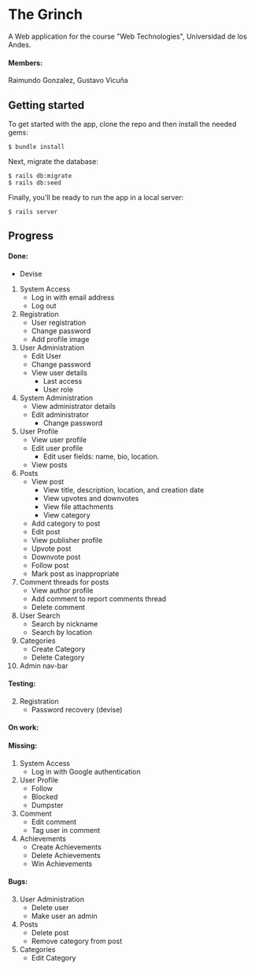 # The Grinch
A Web application for the course "Web Technologies", Universidad de los Andes.
#### Members:
Raimundo Gonzalez,
Gustavo Vicuña
## Getting started

To get started with the app, clone the repo and then install the needed gems:

```
$ bundle install
```

Next, migrate the database:

```
$ rails db:migrate
$ rails db:seed
```

Finally, you'll be ready to run the app in a local server:

```
$ rails server
```
## Progress
#### Done:
* Devise
1. System Access
    * Log in with email address
    * Log out
2. Registration
    * User registration
    * Change password
    * Add profile image
3. User Administration
    * Edit User
    * Change password
    * View user details
        * Last access
        * User role
4. System Administration
    * View administrator details
    * Edit administrator
        * Change password
5. User Profile
    * View user profile
    * Edit user profile
       * Edit user fields: name, bio, location.
    * View posts
6. Posts
    * View post
        * View title, description, location, and creation date
        * View upvotes and downvotes
        * View file attachments
        * View category
    * Add category to post
    * Edit post
    * View publisher profile
    * Upvote post
    * Downvote post
    * Follow post
    * Mark post as inappropriate
7. Comment threads for posts
    * View author profile
    * Add comment to report comments thread
    * Delete comment
8. User Search
    * Search by nickname
    * Search by location
9. Categories
    * Create Category
    * Delete Category
11. Admin nav-bar
#### Testing:
2. Registration
    * Password recovery (devise)
#### On work:
#### Missing:
1. System Access
    * Log in with Google authentication
5. User Profile
	* Follow
	* Blocked
	* Dumpster
7. Comment
    * Edit comment
    * Tag user in comment
10. Achievements
    * Create Achievements
    * Delete Achievements
    * Win Achievements
#### Bugs:
3. User Administration
    * Delete user
    * Make user an admin
6. Posts 
    * Delete post
    * Remove category from post
9. Categories
	* Edit Category
